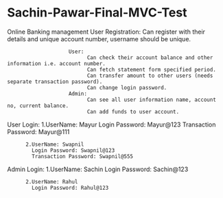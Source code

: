 # Sachin-Pawar-Final-MVC-Test

Online Banking management
                        User Registration:
                                           Can register with their details and unique account number, username should be unique.
                                           
                        User:
                              Can check their account balance and other information i.e. account number.
                              Can fetch statement form specified period.
                              Can transfer amount to other users (needs separate transaction password).
                              Can change login password.
                        Admin:
                              Can see all user information name, account no, current balance.
                              Can add funds to user account.
                              
                             
User Login:
          1.UserName: Mayur
            Login Password: Mayur@123 
            Transaction Password: Mayur@111                      
            
          2.UserName: Swapnil
            Login Password: Swapnil@123
            Transaction Password: Swapnil@555
            
Admin Login: 
          1.UserName: Sachin
            Login Password: Sachin@123            
            
          2.UserName: Rahul
            Login Password: Rahul@123
